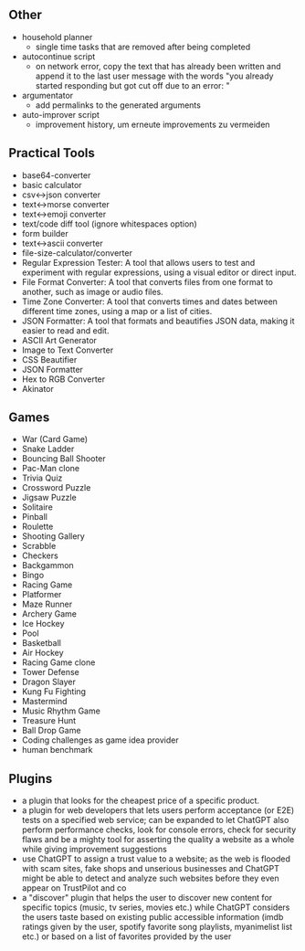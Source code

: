 ## Other
- household planner
  - single time tasks that are removed after being completed
- autocontinue script
  - on network error, copy the text that has already been written and append it to the last user message with the words "you already started responding but got cut off due to an error: <cutMessage>"
- argumentator
  - add permalinks to the generated arguments
- auto-improver script
  - improvement history, um erneute improvements zu vermeiden

## Practical Tools
- base64-converter
- basic calculator
- csv<->json converter
- text<->morse converter
- text<->emoji converter
- text/code diff tool (ignore whitespaces option)
- form builder
- text<->ascii converter
- file-size-calculator/converter
- Regular Expression Tester: A tool that allows users to test and experiment with regular expressions, using a visual editor or direct input.
- File Format Converter: A tool that converts files from one format to another, such as image or audio files.
- Time Zone Converter: A tool that converts times and dates between different time zones, using a map or a list of cities.
- JSON Formatter: A tool that formats and beautifies JSON data, making it easier to read and edit.
- ASCII Art Generator
- Image to Text Converter
- CSS Beautifier
- JSON Formatter
- Hex to RGB Converter
- Akinator


## Games
- War (Card Game)
- Snake Ladder
- Bouncing Ball Shooter
- Pac-Man clone
- Trivia Quiz
- Crossword Puzzle
- Jigsaw Puzzle
- Solitaire
- Pinball
- Roulette
- Shooting Gallery
- Scrabble
- Checkers
- Backgammon
- Bingo
- Racing Game
- Platformer
- Maze Runner
- Archery Game
- Ice Hockey
- Pool
- Basketball
- Air Hockey
- Racing Game clone
- Tower Defense
- Dragon Slayer
- Kung Fu Fighting
- Mastermind
- Music Rhythm Game
- Treasure Hunt
- Ball Drop Game
- Coding challenges as game idea provider
- human benchmark


## Plugins
- a plugin that looks for the cheapest price of a specific product.
- a plugin for web developers that lets users perform acceptance (or E2E) tests on a specified web service; can be expanded to let ChatGPT also perform performance checks, look for console errors, check for security flaws and be a mighty tool for asserting the quality a website as a whole while giving improvement suggestions
- use ChatGPT to assign a trust value to a website; as the web is flooded with scam sites, fake shops and unserious businesses and ChatGPT might be able to detect and analyze such websites before they even appear on TrustPilot and co
- a "discover" plugin that helps the user to discover new content for specific topics (music, tv series, movies etc.) while ChatGPT considers the users taste based on existing public accessible information (imdb ratings given by the user, spotify favorite song playlists, myanimelist list etc.) or based on a list of favorites provided by the user